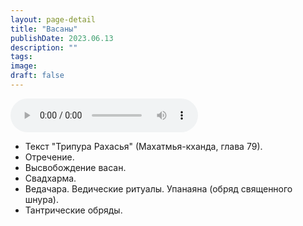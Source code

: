```yaml
---
layout: page-detail
title: "Васаны"
publishDate: 2023.06.13
description: ""
tags:
image:
draft: false
---
```


<audio title="2023.06.13 - Васаны.mp3" src="https://filer-api.advayta.org/v1.0/public/files/73342" controls=""></audio>

* Текст "Трипура Рахасья" (Махатмья-кханда, глава 79).
* Отречение.
* Высвобождение васан.
* Свадхарма.
* Ведачара. Ведические ритуалы. Упанаяна (обряд священного шнура).
* Тантрические обряды.

  
